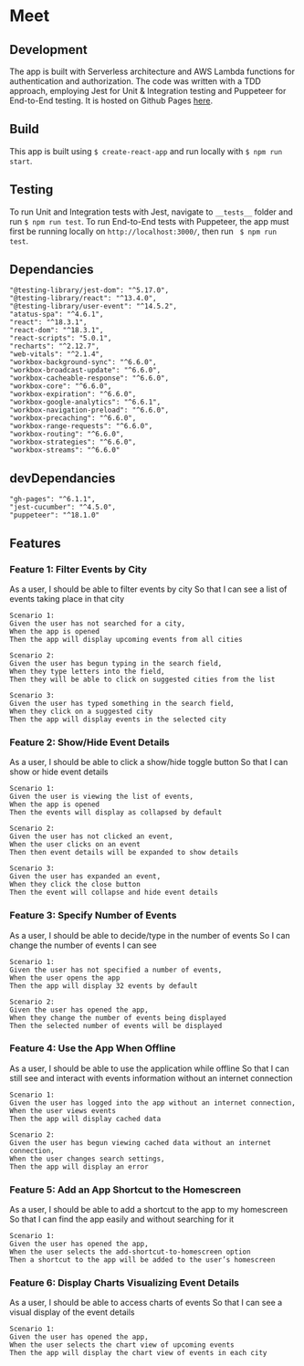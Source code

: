 # Meet

## Development
The app is built with Serverless architecture and AWS Lambda functions for authentication and authorization. The code was written with a TDD approach, employing Jest for Unit & Integration testing and Puppeteer for End-to-End testing. It is hosted on Github Pages [here](https://berteeny.github.io/meet/). 

## Build
This app is built using `$ create-react-app` and run locally with `$ npm run start`. 

## Testing
To run Unit and Integration tests with Jest, navigate to `__tests__` folder and run `$ npm run test`. To run End-to-End tests with Puppeteer, the app must first be running locally on `http://localhost:3000/`, then run ` $ npm run test`.

## Dependancies
    "@testing-library/jest-dom": "^5.17.0",
    "@testing-library/react": "^13.4.0",
    "@testing-library/user-event": "^14.5.2",
    "atatus-spa": "^4.6.1",
    "react": "^18.3.1",
    "react-dom": "^18.3.1",
    "react-scripts": "5.0.1",
    "recharts": "^2.12.7",
    "web-vitals": "^2.1.4",
    "workbox-background-sync": "^6.6.0",
    "workbox-broadcast-update": "^6.6.0",
    "workbox-cacheable-response": "^6.6.0",
    "workbox-core": "^6.6.0",
    "workbox-expiration": "^6.6.0",
    "workbox-google-analytics": "^6.6.1",
    "workbox-navigation-preload": "^6.6.0",
    "workbox-precaching": "^6.6.0",
    "workbox-range-requests": "^6.6.0",
    "workbox-routing": "^6.6.0",
    "workbox-strategies": "^6.6.0",
    "workbox-streams": "^6.6.0"

## devDependancies

    "gh-pages": "^6.1.1",
    "jest-cucumber": "^4.5.0",
    "puppeteer": "^18.1.0"
  
## Features

### Feature 1: Filter Events by City
As a user,
I should be able to filter events by city
So that I can see a list of events taking place in that city

    Scenario 1:
    Given the user has not searched for a city,
    When the app is opened
    Then the app will display upcoming events from all cities

    Scenario 2:
    Given the user has begun typing in the search field,
    When they type letters into the field,
    Then they will be able to click on suggested cities from the list

    Scenario 3: 
    Given the user has typed something in the search field,
    When they click on a suggested city
    Then the app will display events in the selected city



### Feature 2: Show/Hide Event Details
As a user,
I should be able to click a show/hide toggle button
So that I can show or hide event details

	Scenario 1:
	Given the user is viewing the list of events,
	When the app is opened
	Then the events will display as collapsed by default

    Scenario 2:
	Given the user has not clicked an event,
	When the user clicks on an event
	Then then event details will be expanded to show details

	Scenario 3:
	Given the user has expanded an event,
	When they click the close button
	Then the event will collapse and hide event details



### Feature 3: Specify Number of Events
As a user,
I should be able to decide/type in the number of events
So I can change the number of events I can see

    Scenario 1: 
	Given the user has not specified a number of events,
	When the user opens the app
	Then the app will display 32 events by default

	Scenario 2:
	Given the user has opened the app,
	When they change the number of events being displayed
	Then the selected number of events will be displayed



### Feature 4: Use the App When Offline
As a user,
I should be able to use the application while offline
So that I can still see and interact with events information without an internet connection

    Scenario 1:
    Given the user has logged into the app without an internet connection,
    When the user views events
    Then the app will display cached data 

    Scenario 2:
    Given the user has begun viewing cached data without an internet connection,
    When the user changes search settings,
    Then the app will display an error




### Feature 5: Add an App Shortcut to the Homescreen
As a user,
I should be able to add a shortcut to the app to my homescreen
So that I can find the app easily and without searching for it

	Scenario 1:
	Given the user has opened the app,
	When the user selects the add-shortcut-to-homescreen option
	Then a shortcut to the app will be added to the user’s homescreen



### Feature 6: Display Charts Visualizing Event Details
As a user,
I should be able to access charts of events 
So that I can see a visual display of the event details

	Scenario 1:
	Given the user has opened the app,
	When the user selects the chart view of upcoming events
	Then the app will display the chart view of events in each city


